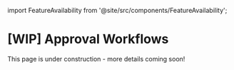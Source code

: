 import FeatureAvailability from '@site/src/components/FeatureAvailability';

# [WIP] Approval Workflows

<FeatureAvailability saasOnly />

This page is under construction - more details coming soon!